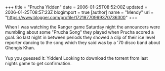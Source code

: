 +++
title = "Prucha Yidden"
date = 2006-01-25T08:52:00Z
updated = 2006-01-25T08:57:23Z
blogimport = true 
[author]
	name = "Mendy"
	uri = "https://www.blogger.com/profile/17218770969370736300"
+++

When I was watching the Ranger game Saturday night the announcers were mumbling about some "Prucha Song" they played when Prucha scored a goal. So last night in between periods they showed a clip of their ice level reporter dancing to the song which they said was by a '70 disco band about Ghengis Khan.<br /><br />Yup you guessed it: Yidden! Looking to download the torrent from last nights game to get confirmation.

